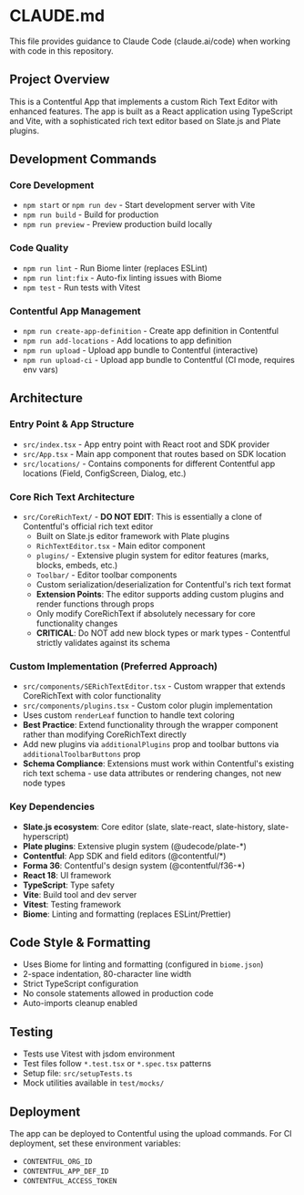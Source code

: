 # CLAUDE.md

This file provides guidance to Claude Code (claude.ai/code) when working with code in this repository.

## Project Overview

This is a Contentful App that implements a custom Rich Text Editor with enhanced features. The app is built as a React application using TypeScript and Vite, with a sophisticated rich text editor based on Slate.js and Plate plugins.

## Development Commands

### Core Development
- `npm start` or `npm run dev` - Start development server with Vite
- `npm run build` - Build for production
- `npm run preview` - Preview production build locally

### Code Quality
- `npm run lint` - Run Biome linter (replaces ESLint)
- `npm run lint:fix` - Auto-fix linting issues with Biome
- `npm test` - Run tests with Vitest

### Contentful App Management
- `npm run create-app-definition` - Create app definition in Contentful
- `npm run add-locations` - Add locations to app definition
- `npm run upload` - Upload app bundle to Contentful (interactive)
- `npm run upload-ci` - Upload app bundle to Contentful (CI mode, requires env vars)

## Architecture

### Entry Point & App Structure
- `src/index.tsx` - App entry point with React root and SDK provider
- `src/App.tsx` - Main app component that routes based on SDK location
- `src/locations/` - Contains components for different Contentful app locations (Field, ConfigScreen, Dialog, etc.)

### Core Rich Text Architecture
- `src/CoreRichText/` - **DO NOT EDIT**: This is essentially a clone of Contentful's official rich text editor
  - Built on Slate.js editor framework with Plate plugins
  - `RichTextEditor.tsx` - Main editor component
  - `plugins/` - Extensive plugin system for editor features (marks, blocks, embeds, etc.)
  - `Toolbar/` - Editor toolbar components
  - Custom serialization/deserialization for Contentful's rich text format
  - **Extension Points**: The editor supports adding custom plugins and render functions through props
  - Only modify CoreRichText if absolutely necessary for core functionality changes
  - **CRITICAL**: Do NOT add new block types or mark types - Contentful strictly validates against its schema

### Custom Implementation (Preferred Approach)
- `src/components/SERichTextEditor.tsx` - Custom wrapper that extends CoreRichText with color functionality
- `src/components/plugins.tsx` - Custom color plugin implementation
- Uses custom `renderLeaf` function to handle text coloring
- **Best Practice**: Extend functionality through the wrapper component rather than modifying CoreRichText directly
- Add new plugins via `additionalPlugins` prop and toolbar buttons via `additionalToolbarButtons` prop
- **Schema Compliance**: Extensions must work within Contentful's existing rich text schema - use data attributes or rendering changes, not new node types

### Key Dependencies
- **Slate.js ecosystem**: Core editor (slate, slate-react, slate-history, slate-hyperscript)
- **Plate plugins**: Extensive plugin system (@udecode/plate-*)
- **Contentful**: App SDK and field editors (@contentful/*)
- **Forma 36**: Contentful's design system (@contentful/f36-*)
- **React 18**: UI framework
- **TypeScript**: Type safety
- **Vite**: Build tool and dev server
- **Vitest**: Testing framework
- **Biome**: Linting and formatting (replaces ESLint/Prettier)

## Code Style & Formatting

- Uses Biome for linting and formatting (configured in `biome.json`)
- 2-space indentation, 80-character line width
- Strict TypeScript configuration
- No console statements allowed in production code
- Auto-imports cleanup enabled

## Testing

- Tests use Vitest with jsdom environment
- Test files follow `*.test.tsx` or `*.spec.tsx` patterns
- Setup file: `src/setupTests.ts`
- Mock utilities available in `test/mocks/`

## Deployment

The app can be deployed to Contentful using the upload commands. For CI deployment, set these environment variables:
- `CONTENTFUL_ORG_ID`
- `CONTENTFUL_APP_DEF_ID` 
- `CONTENTFUL_ACCESS_TOKEN`